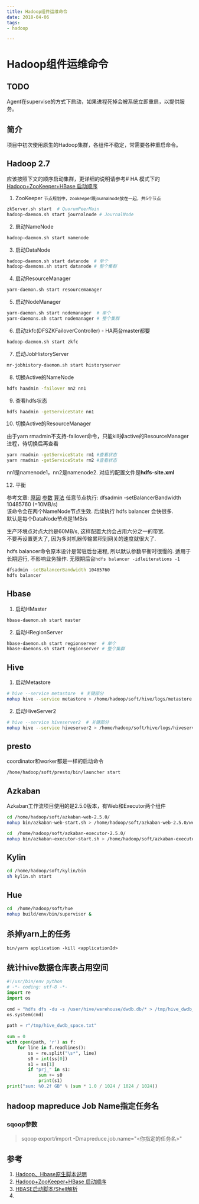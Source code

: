 ```yaml
---
title: Hadoop组件运维命令
date: 2018-04-06
tags:
- hadoop

---
```


# Hadoop组件运维命令
## TODO
Agent在supervise的方式下启动，如果进程死掉会被系统立即重启，以提供服务。
## 简介
项目中初次使用原生的Hadoop集群，各组件不稳定，常需要各种重启命令。

## Hadoop 2.7
应该按照下文的顺序启动集群，更详细的说明请参考# HA 模式下的 [Hadoop+ZooKeeper+HBase 启动顺序](http://blog.csdn.net/u011414200/article/details/50437356)

1. ZooKeeper
<small>节点规划中，zookeeper跟journalnode放在一起，共5个节点</small>
```bash
zkServer.sh start  # QuorumPeerMain
hadoop-daemon.sh start journalnode # JournalNode
```
2. 启动NameNode
```bash
hadoop-daemon.sh start namenode
```
3. 启动DataNode
```bash
hadoop-daemon.sh start datanode  # 单个
hadoop-daemons.sh start datanode # 整个集群
```
4. 启动ResourceManager
```bash
yarn-daemon.sh start resourcemanager
```
5. 启动NodeManager
```bash
yarn-daemon.sh start nodemanager  # 单个
yarn-daemons.sh start nodemanager # 整个集群
```
6. 启动zkfc(DFSZKFailoverController) - HA两台master都要
```bash
hadoop-daemon.sh start zkfc
```
7. 启动JobHistoryServer
```bash
mr-jobhistory-daemon.sh start historyserver
```
8. 切换Active的NameNode
```bash
hdfs haadmin -failover nn2 nn1
```
9. 查看hdfs状态
```bash
hdfs haadmin -getServiceState nn1
```  
10. 切换Active的ResourceManager

由于yarn rmadmin不支持-failover命令，只能kill掉active的ResourceManager进程，待切换后再查看 
```bash
yarn rmadmin -getServiceState rm1 #查看状态 
yarn rmadmin -getServiceState rm2 #查看状态
```
nn1是namenode1，nn2是namenode2. 对应的配置文件是**hdfs-site.xml**

12. 平衡

参考文章:
[原因](https://community.hortonworks.com/articles/43615/hdfs-balancer-1-100x-performance-improvement.html#)
[参数](https://community.hortonworks.com/articles/43849/hdfs-balancer-2-configurations-cli-options.html)
[算法](https://community.hortonworks.com/articles/44148/hdfs-balancer-3-cluster-balancing-algorithm.html)
任意节点执行: dfsadmin -setBalancerBandwidth 10485760 (=10MB/s)  
该命令会在两个NameNode节点生效. 后续执行 hdfs balancer 会快很多.  
默认是每个DataNode节点是1MB/s  

生产环境点对点大约是60MB/s, 这样配置大约会占用六分之一的带宽.  
不要再设置更大了, 因为多对机器传输累积到网关的速度就很大了.

hdfs balancer命令原本设计是常驻后台进程, 所以默认参数平衡时很慢的. 适用于长期运行, 不影响业务操作. 无限期后台`hdfs balancer -idleiterations -1`
```bash
dfsadmin -setBalancerBandwidth 10485760
hdfs balancer 
```

## Hbase
1. 启动HMaster
```bash
hbase-daemon.sh start master
```
2. 启动HRegionServer
```bash
hbase-daemon.sh start regionserver  # 单个
hbase-daemons.sh start regionserver # 整个集群
```
## Hive
1. 启动Metastore
```bash
# hive --service metastore  # 关键部分  
nohup hive --service metastore > /home/hadoop/soft/hive/logs/metastore.log 2>&1 &

```
2. 启动HiveServer2
```bash
# hive --service hiveserver2  # 关键部分  
nohup hive --service hiveserver2 > /home/hadoop/soft/hive/logs/hiveserver2.log 2>&1 &

```
## presto
coordinator和worker都是一样的启动命令
```bash
/home/hadoop/soft/presto/bin/launcher start

```

## Azkaban
Azkaban工作流项目使用的是2.5.0版本，有Web和Executor两个组件
```bash
cd /home/hadoop/soft/azkaban-web-2.5.0/
nohup bin/azkaban-web-start.sh > /home/hadoop/soft/azkaban-web-2.5.0/webServer.log 2>&1 &

cd  /home/hadoop/soft/azkaban-executor-2.5.0/
nohup bin/azkaban-executor-start.sh > /home/hadoop/soft/azkaban-executor-2.5.0/executorServer.log 2>&1 &

```

## Kylin
```bash
cd /home/hadoop/soft/kylin/bin
sh kylin.sh start

```
## Hue
```bash
cd  /home/hadoop/soft/hue
nohup build/env/bin/supervisor &
```
## 杀掉yarn上的任务
```
bin/yarn application -kill <applicationId>
```

## 统计hive数据仓库表占用空间
```python
#!/usr/bin/env python  
# -*- coding: utf-8 -*-  
import re  
import os  
  
cmd = "hdfs dfs -du -s /user/hive/warehouse/dwdb.db/* > /tmp/hive_dwdb_space.txt"  
os.system(cmd)  
  
path = r"/tmp/hive_dwdb_space.txt"  
  
sum = 0  
with open(path, 'r') as f:  
    for line in f.readlines():  
        ss = re.split("\s*", line)  
        s0 = int(ss[0])  
        s1 = ss[1]  
        if "prj_" in s1:  
            sum += s0  
            print(s1)  
print("sum: %0.2f GB" % (sum * 1.0 / 1024 / 1024 / 1024))
```
## hadoop mapreduce Job Name指定任务名
### sqoop参数
>sqoop export/import -Dmapreduce.job.name="<你指定的任务名>"


## 参考
1. [Hadoop、Hbase原生脚本说明](http://xstarcd.github.io/wiki/Cloud/manual_start_hadoop_hbase.html)
2. [Hadoop+ZooKeeper+HBase 启动顺序](http://blog.csdn.net/u011414200/article/details/50437356)
3. [HBASE启动脚本/Shell解析](http://zjushch.iteye.com/blog/1736065)
4. 
